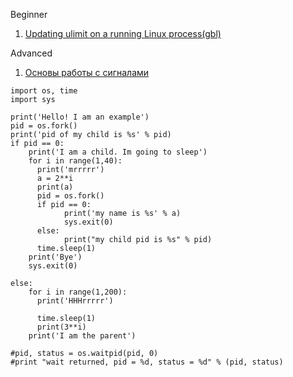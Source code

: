 Beginner  
1. [Updating ulimit on a running Linux process(gbl)](https://www.gregchapple.com/blog/updating-ulimit-on-running-linux-process/)  

Advanced  
1. [Основы работы с сигналами](https://www.ibm.com/developerworks/ru/library/l-signals_1/index.html)  
```shell
import os, time
import sys

print('Hello! I am an example')
pid = os.fork()
print('pid of my child is %s' % pid)
if pid == 0:
    print('I am a child. Im going to sleep')
    for i in range(1,40):
      print('mrrrrr')
      a = 2**i
      print(a)
      pid = os.fork()
      if pid == 0:
            print('my name is %s' % a)
            sys.exit(0)
      else:
            print("my child pid is %s" % pid)
      time.sleep(1)
    print('Bye')
    sys.exit(0)

else:
    for i in range(1,200):
      print('HHHrrrrr')

      time.sleep(1)
      print(3**i)
    print('I am the parent')

#pid, status = os.waitpid(pid, 0)
#print "wait returned, pid = %d, status = %d" % (pid, status)

```
